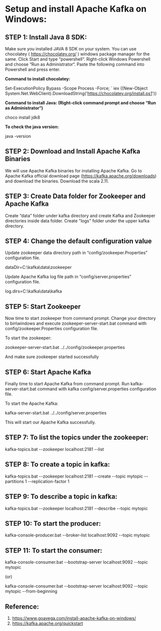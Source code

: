 # Setup and install Apache Kafka on Windows:

## STEP 1: Install Java 8 SDK:
Make sure you installed JAVA 8 SDK on your system.  You can use chocolatey ( https://chocolatey.org/ ) windows package manager for the same. Click Start and type “powershell“. Right-click Windows Powershell and choose “Run as Administrator“. Paste the following command into Powershell and press enter.

**Command to install chocolatey:**

Set-ExecutionPolicy Bypass -Scope Process -Force; `
  iex ((New-Object System.Net.WebClient).DownloadString('https://chocolatey.org/install.ps1'))
  
**Command to install Java: (Right-click command prompt and choose “Run as Administrator“)**

choco install jdk8

**To check the java version:**

java -version


## STEP 2: Download and Install Apache Kafka Binaries
We will use Apache Kafka binaries for installing Apache Kafka.  Go to Apache Kafka official download page (https://kafka.apache.org/downloads) and download the binaries.
Download the scala 2.11.


## STEP 3: Create Data folder for Zookeeper and Apache Kafka
Create “data” folder under kafka directory and create Kafka and Zookeeper directories inside data folder. 
Create "logs" folder under the upper kafka directory.


## STEP 4:  Change the default configuration value
Update zookeeper data directory path in “config/zookeeper.Properties” configuration file.

dataDir=C:\kafka\data\zookeeper

Update Apache Kafka log file path in “config/server.properties” configuration file.

log.dirs=C:\kafka\data\kafka


## STEP 5:  Start Zookeeper
Now time to start zookeeper from command prompt. Change your directory to bin\windows and execute zookeeper-server-start.bat command with config/zookeeper.Properties configuration file.

To start the zookeeper:

zookeeper-server-start.bat ../../config/zookeeper.properties

And make sure zookeeper started successfully


## STEP 6:  Start Apache Kafka
Finally time to start Apache Kafka from command prompt. Run kafka-server-start.bat command with kafka config/server.properties configuration file.

To start the Apache Kafka:

kafka-server-start.bat ../../config/server.properties

This will start our Apache Kafka successfully.


## STEP 7:  To list the topics under the zookeeper:

kafka-topics.bat --zookeeper localhost:2181 --list


## STEP 8: To create a topic in kafka:

kafka-topics.bat --zookeeper localhost:2181 --create --topic mytopic --partitions 1 --replication-factor 1


## STEP 9: To describe a topic in kafka:

kafka-topics.bat --zookeeper localhost:2181 --describe --topic mytopic


## STEP 10: To start the producer:

kafka-console-producer.bat --broker-list localhost:9092 --topic mytopic 

## STEP 11: To start the consumer:

kafka-console-consumer.bat --bootstrap-server localhost:9092 --topic mytopic

(or)

kafka-console-consumer.bat --bootstrap-server localhost:9092 --topic mytopic --from-beginning


## Reference:

1. https://www.goavega.com/install-apache-kafka-on-windows/
2. https://kafka.apache.org/quickstart
